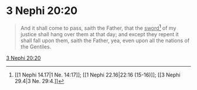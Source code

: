# 3 Nephi 20:20

> And it shall come to pass, saith the Father, that the <u>sword</u>[^a] of my justice shall hang over them at that day; and except they repent it shall fall upon them, saith the Father, yea, even upon all the nations of the Gentiles.

[3 Nephi 20:20](https://www.churchofjesuschrist.org/study/scriptures/bofm/3-ne/20?lang=eng&id=p20#p20)


[^a]: [[1 Nephi 14.17|1 Ne. 14:17]]; [[1 Nephi 22.16|22:16 (15-16)]]; [[3 Nephi 29.4|3 Ne. 29:4.]]
